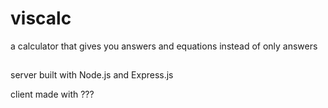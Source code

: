 # viscalc
 a calculator that gives you answers and equations instead of only answers
##
server built with Node.js and Express.js

client made with ???
